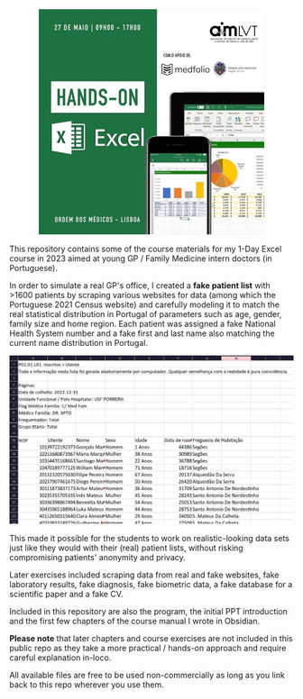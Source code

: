 <div align="center">
  <img src="flyer.jpg">
</div>

This repository contains some of the course materials for my 1-Day Excel course in 2023 aimed at young GP / Family Medicine intern doctors (in Portuguese).

In order to simulate a real GP's office, I created a **fake patient list** with >1600 patients by scraping various websites for data (among which the Portuguese 2021 Census website) and carefully modeling it to match the real statistical distribution in Portugal of parameters such as age, gender, family size and home region. Each patient was assigned a fake National Health System number and a fake first and last name also matching the current name distribution in Portugal.

![](screenshot.png)

This made it possible for the students to work on realistic-looking data sets just like they would with their (real) patient lists, without risking compromising patients' anonymity and privacy.

Later exercises included scraping data from real and fake websites, fake laboratory results, fake diagnosis, fake biometric data, a fake database for a scientific paper and a fake CV.

Included in this repository are also the program, the initial PPT introduction and the first few chapters of the course manual I wrote in Obsidian.

**Please note** that later chapters and course exercises are not included in this public repo as they take a more practical / hands-on approach and require careful explanation in-loco.

All available files are free to be used non-commercially as long as you link back to this repo wherever you use them.
